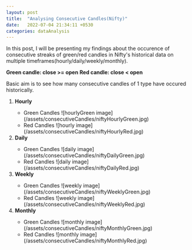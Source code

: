 ```yaml
---
layout: post
title:  "Analysing Consecutive Candles(Nifty)"
date:   2022-07-04 21:34:11 +0530
categories: dataAnalysis
---
```


In this post, I will be presenting my findings about the occurence of consecutive streaks of green/red candles in Nifty's historical data on multiple timeframes(hourly/daily/weekly/monthly).
<p>
<strong>Green candle: close >= open</strong>
<strong>Red candle: close < open</strong>
</p>

Basic aim is to see how many consecutive candles of 1 type have occured historically.
<ol>

<li><strong>Hourly</strong></li>
<ul>
<li markdown="1">Green Candles
![hourlyGreen image](/assets/consecutiveCandles/niftyHourlyGreen.jpg)
</li>

<li markdown="1">
Red Candles
![hourly image](/assets/consecutiveCandles/niftyHourlyRed.jpg)
</li>
</ul>


<li><strong>Daily</strong></li>
<ul>
<li markdown="1">
Green Candles
![daily image](/assets/consecutiveCandles/niftyDailyGreen.jpg)
</li>
<li markdown="1">
Red Candles
![daily image](/assets/consecutiveCandles/niftyDailyRed.jpg)
</li>
</ul>


<li><strong>Weekly</strong></li>
<ul>
<li markdown="1">
Green Candles
![weekly image](/assets/consecutiveCandles/niftyWeeklyGreen.jpg)
</li>
<li markdown="1">
Red Candles
![weekly image](/assets/consecutiveCandles/niftyWeeklyRed.jpg)
</li>

</ul>


<li><strong>Monthly</strong></li>
<ul>
<li markdown="1">
Green Candles
![monthly image](/assets/consecutiveCandles/niftyMonthlyGreen.jpg)
</li>

<li markdown="1">Red Candles
![monthly image](/assets/consecutiveCandles/niftyMonthlyRed.jpg)
</li>
</ul>

</ol>